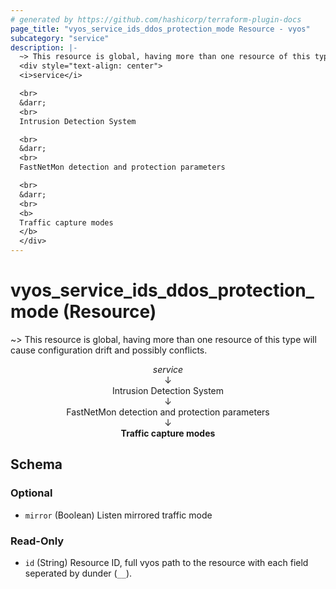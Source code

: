 ```yaml
---
# generated by https://github.com/hashicorp/terraform-plugin-docs
page_title: "vyos_service_ids_ddos_protection_mode Resource - vyos"
subcategory: "service"
description: |-
  ~> This resource is global, having more than one resource of this type will cause configuration drift and possibly conflicts.
  <div style="text-align: center">
  <i>service</i>

  <br>
  &darr;
  <br>
  Intrusion Detection System

  <br>
  &darr;
  <br>
  FastNetMon detection and protection parameters

  <br>
  &darr;
  <br>
  <b>
  Traffic capture modes
  </b>
  </div>
---
```


# vyos_service_ids_ddos_protection_mode (Resource)

~> This resource is global, having more than one resource of this type will cause configuration drift and possibly conflicts.

<div style="text-align: center">
<i>service</i>

<br>
&darr;
<br>
Intrusion Detection System

<br>
&darr;
<br>
FastNetMon detection and protection parameters

<br>
&darr;
<br>
<b>
Traffic capture modes
</b>
</div>



<!-- schema generated by tfplugindocs -->
## Schema

### Optional

- `mirror` (Boolean) Listen mirrored traffic mode

### Read-Only

- `id` (String) Resource ID, full vyos path to the resource with each field seperated by dunder (`__`).

